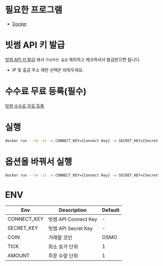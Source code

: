 # 필요한 프로그램

* [Docker](https://www.docker.com/products/docker-desktop/)

# 빗썸 API 키 발급

[빗썸 API 키 발급](https://www.bithumb.com/react/api-support/management-api) 에서 `가상자산 출금` 제외하고 체크하셔서 발급받으면 됩니다.

* IP 및 출금 주소 제한 선택은 비워두세요.

# 수수료 무료 등록(필수)

[빗썸 수수료 무료 등록](https://www.bithumb.com/react/member/free-coupon-register)


# 실행

```bash
docker run --rm -it -e CONNECT_KEY={Connect Key} -e SECRET_KEY={Secret key} jjangg96/bithumb-bot:latest
```

# 옵션을 바꿔서 실행
```bash
docker run --rm -it -e CONNECT_KEY={Connect Key} -e SECRET_KEY={Secret key} -e COIN=OSMO -e TICK=1 -e AMOUNT=1 jjangg96/bithumb-bot:latest
```


# ENV

| Env         | Description        | Default |
|-------------|--------------------|---------|
| CONNECT_KEY | 빗썸 API Connect Key | -       |
| SECRET_KEY  | 빗썸 API Secret Key  | -       |
| COIN        | 거래할 코인             | OSMO    |
| TICK        | 최소 호가 단위           | 1       |
| AMOUNT      | 주문 수량 단위           | 1       |

